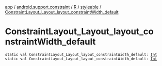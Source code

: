 [app](../../../index.md) / [android.support.constraint](../../index.md) / [R](../index.md) / [styleable](index.md) / [ConstraintLayout_Layout_layout_constraintWidth_default](./-constraint-layout_-layout_layout_constraint-width_default.md)

# ConstraintLayout_Layout_layout_constraintWidth_default

`static val ConstraintLayout_Layout_layout_constraintWidth_default: `[`Int`](https://kotlinlang.org/api/latest/jvm/stdlib/kotlin/-int/index.html)
`static val ConstraintLayout_Layout_layout_constraintWidth_default: `[`Int`](https://kotlinlang.org/api/latest/jvm/stdlib/kotlin/-int/index.html)